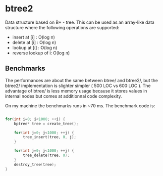btree2
======


Data structure based on B+ - tree. This can be used as an array-like 
data structure where the following operations are supported:

* insert at [i] : O(log n)
* delete at [i] : O(log n)
* lookup at [i] : O(log n)
* reverse lookup of i: O(log n)


Benchmarks
----------

The performances are about the same between btree/ and btree2/, but
the btree2/ implementation is slighter simpler ( 500 LOC vs 600 LOC ).
The advantage of btree/ is less memory usage because it stores values in internal nodes but comes at additionnal code complexity.

On my machine the benchmarks runs in ~70 ms. The benchmark code is: 

```cpp

for(int i=0; i<1000; ++i) {
    bptree* tree = create_tree();

    for(int j=0; j<1000; ++j) {
        tree_insert(tree, 0, j);
    }

    for(int j=0; j<1000; ++j) {
        tree_delete(tree, 0);
    }
    destroy_tree(tree);
}
```
